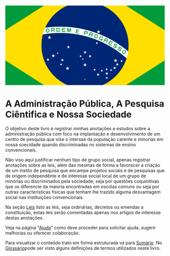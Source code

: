 [![](assets/images/repository-open-graph-template.png)](/glossario.md)

# A Administração Pública, A Pesquisa Ciêntifica e Nossa Sociedade

O objetivo deste livro é registrar minhas anotações e estudos sobre a administração pública com foco na implantação e desenvolvimento de um centro de pesquisa que vise o intersse da população carente e minorias em nossa soecidade quando discriminadas no sistemas de ensino convencionais.

Não viso aqui justificar nenhum tipo de grupo social, apenas registrar anotações sobre as leis, além das mesmas de forma a favorecer a criação de um instito de pesquisa que encampe projetos sociais e de pesquisas que de origem independênte e de interesse social local de um grupo de minorias ou discriminados pela sociedade, seja por questões coquinitivas que os diferencie da maioria encontradas em escolas comuns ou seja por outras caracteristicas fisicas que tenham lhe trazido alguma desvantagem social nas instituições convencionais.

Na seção [Leis](/leis/leis-apresentacao.md) listo as leis, seja ordinárias, decretos ou emendas a constituição, estas leis serão comentadas apenas nos artigos de interesse destas anotações.

Veja na página "[Ajuda](/ajuda.md)" como deve proceder para solicitar ajuda, sugerir melhorias ou oferecer colaboração.

Para visualizar o conteúdo trato em forma estruturada vá para [Sumário](/sumario.md). No [Glossário](/glossario.md)pode ser visto alguns definições de termos utilizados neste livro.

